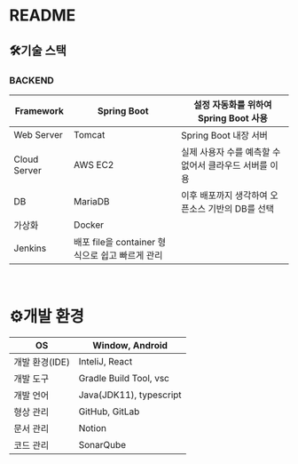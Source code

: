 # README



## 🛠기술 스택

### BACKEND

| Framework    | Spring Boot                                     | 설정 자동화를 위하여 Spring Boot 사용                  |
| ------------ | ----------------------------------------------- | ------------------------------------------------------ |
| Web Server   | Tomcat                                          | Spring Boot 내장 서버                                  |
| Cloud Server | AWS EC2                                         | 실제 사용자 수를 예측할 수 없어서 클라우드 서버를 이용 |
| DB           | MariaDB                                         | 이후 배포까지 생각하여 오픈소스 기반의 DB를 선택       |
| 가상화       | Docker                                          |                                                        |
| Jenkins      | 배포 file을 container 형식으로 쉽고 빠르게 관리 |                                                        |

​                                       

# ⚙개발 환경

| OS             | Window, Android        |
| -------------- | ---------------------- |
| 개발 환경(IDE) | InteliJ, React         |
| 개발 도구      | Gradle Build Tool, vsc |
| 개발 언어      | Java(JDK11), typescript       |
| 형상 관리      | GitHub, GitLab         |
| 문서 관리      | Notion                 |
| 코드 관리      | SonarQube              |
